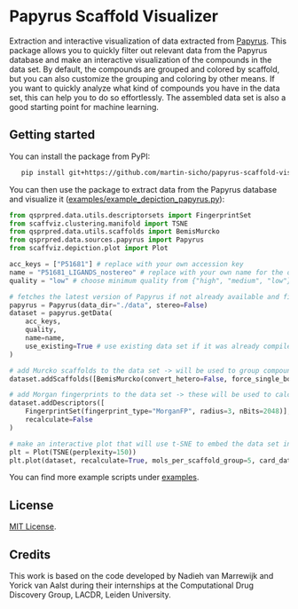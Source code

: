 # Papyrus Scaffold Visualizer

Extraction and interactive visualization of data extracted from [Papyrus](https://chemrxiv.org/engage/chemrxiv/article-details/617aa2467a002162403d71f0). This package allows you to quickly filter out relevant data from the Papyrus database and make an interactive visualization of the compounds in the data set. By default, the compounds are grouped and colored by scaffold, but you can also customize the grouping and coloring by other means. If you want to quickly analyze what kind of compounds you have in the data set, this can help you to do so effortlessly. The assembled data set is also a good starting point for machine learning.


## Getting started

You can install the package from PyPI:

```bash
   pip install git+https://github.com/martin-sicho/papyrus-scaffold-visualizer.git@main
```

You can then use the package to extract data from the Papyrus database and visualize it ([examples/example_depiction_papyrus.py](./examples/example_depiction_papyrus.py)):

```python
from qsprpred.data.utils.descriptorsets import FingerprintSet
from scaffviz.clustering.manifold import TSNE
from qsprpred.data.utils.scaffolds import BemisMurcko
from qsprpred.data.sources.papyrus import Papyrus
from scaffviz.depiction.plot import Plot

acc_keys = ["P51681"] # replace with your own accession key
name = "P51681_LIGANDS_nostereo" # replace with your own name for the output data set file
quality = "low" # choose minimum quality from {"high", "medium", "low"}

# fetches the latest version of Papyrus if not already available and filters out the relevant data
papyrus = Papyrus(data_dir="./data", stereo=False)
dataset = papyrus.getData(
    acc_keys,
    quality,
    name=name,
    use_existing=True # use existing data set if it was already compiled before
)

# add Murcko scaffolds to the data set -> will be used to group compounds inside the plot
dataset.addScaffolds([BemisMurcko(convert_hetero=False, force_single_bonds=False)])

# add Morgan fingerprints to the data set -> these will be used to calculate the t-SNE embedding in 2D
dataset.addDescriptors([
    FingerprintSet(fingerprint_type="MorganFP", radius=3, nBits=2048)], 
    recalculate=False
)

# make an interactive plot that will use t-SNE to embed the data set in 2D (all available descriptors in the data set will be used)
plt = Plot(TSNE(perplexity=150))
plt.plot(dataset, recalculate=True, mols_per_scaffold_group=5, card_data=["all_doc_ids"], title_data='all_doc_ids')
```

You can find more example scripts under [examples](./examples).

## License
[MIT License](./LICENSE.md).

## Credits

This work is based on the code developed by Nadieh van Marrewijk and Yorick van Aalst during their internships at the Computational Drug Discovery Group, LACDR, Leiden University.
